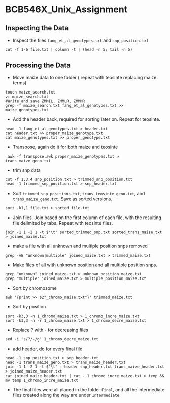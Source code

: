 # BCB546X_Unix_Assignment
## Inspecting the Data
* Inspect the files `fang_et_al_genotypes.txt` and `snp_position.txt`

```
cut -f 1-6 file.txt | column -t | (head -n 5; tail -n 5)

```
## Processing the Data
* Move maize data to one folder ( repeat with teosinte replacing maize terms)

```
touch maize_search.txt 
vi maize_search.txt
#Write and save ZMMIL, ZMMLR, ZMMMR
grep -f maize_search.txt fang_et_al_genotypes.txt >> maize_genotypes.txt
```
* Add the header back, required for sorting later on. Repeat for teosinte.
```
head -1 fang_et_al_genotypes.txt > header.txt
cat header.txt >> proper_maize_genotype.txt
cat maize_genotypes.txt >> proper_genotype.txt
```
* Transpose, again do it for both maize and teosinte
```
 awk -f transpose.awk proper_maize_genotypes.txt > trans_maize_geno.txt
```

* trim snp data
```
cut -f 1,3,4 snp_position.txt > trimmed_snp_position.txt
head -1 trimmed_snp_position.txt > snp_header.txt
```

* Sort `trimmed_snp_positions.txt`, `trans_teosinte_geno.txt`, and `trans_maize_geno.txt`. Save as sorted versions.
```
sort -k1,1 file.txt > sorted_file.txt
```
* Join files. Join based on the first column of each file, with the resulting file delimited by tabs. Repeat with teosinte files.
```
join -1 1 -2 1 -t $'\t' sorted_trimmed_snp.txt sorted_trans_maize.txt > joined_maize.txt
```
* make a file with all unknown and multiple position snps removed
```
grep -vE "unknown|multiple" joined_maize.txt > trimmed_maize.txt
```
* Make files of all with unknown position and all multiple position snps.
```
grep "unknown" joined_maize.txt > unknown_position_maize.txt
grep "multiple" joined_maize.txt > multiple_position_maize.txt
```

* Sort by chromosome
```
awk '{print >> $2"_chromo_maize.txt"}' trimmed_maize.txt
```
* Sort by position
```
sort -k3,3 -n 1_chromo_maize.txt > 1_chromo_incre_maize.txt
sort -k3,3 -n -r 1_chromo_maize.txt > 1_chromo_decre_maize.txt
```
* Replace ? with - for decreasing files
```
sed -i 's/?/-/g' 1_chromo_decre_maize.txt
```

* add header, do for every final file
```
head -1 snp_position.txt > snp_header.txt
head -1 trans_maize_geno.txt > trans_maize_header.txt
join -1 1 -2 1 -t $'\t' --header snp_header.txt trans_maize_header.txt > joined_maize_header.txt
cat joined_maize_header.txt | cat - 1_chromo_incre_maize.txt > temp && mv temp 1_chromo_incre_maize.txt
```
* The final files were all placed in the folder `Final`, and all the intermediate files created along the way are under `Intermediate`

<!--stackedit_data:
eyJoaXN0b3J5IjpbMTcxMzk1NDc0NCwtMTU3OTc5NjQ2NiwyMj
c1NDM0MTgsLTEyMDI5NDQ3MTgsLTE5MDY1OTA4NzYsLTEwNDM1
OTg2MzYsLTUyNjIyNjE2MCw2NDU5NzkzMDEsLTE3MzkwOTQ0OT
csNTU4NTYwOTQzLDEwNzc3Mjg5NDgsMTAyMTYzMTI0NCwxMDIw
ODk1NzQzLC04NzkyMTE1MDcsMTU2NzEyMDQyLDE4NDcyODc5ND
ksLTY4ODY0MjAyOSw3NzMzMDAzNTIsLTIwODQ2NDk4ODgsLTkx
MDEzNDAwMV19
-->